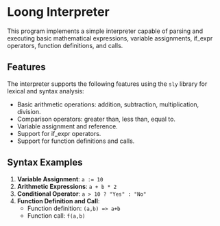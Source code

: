 # Loong Interpreter

This program implements a simple interpreter capable of parsing and executing basic mathematical expressions, variable assignments, if_expr operators, function definitions, and calls.

## Features

The interpreter supports the following features using the `sly` library for lexical and syntax analysis:

- Basic arithmetic operations: addition, subtraction, multiplication, division.
- Comparison operators: greater than, less than, equal to.
- Variable assignment and reference.
- Support for if_expr operators.
- Support for function definitions and calls.

## Syntax Examples

1. **Variable Assignment**: `a := 10`
2. **Arithmetic Expressions**: `a + b * 2`
3. **Conditional Operator**: `a > 10 ? "Yes" : "No"`
4. **Function Definition and Call**:
    - Function definition: `(a,b) => a+b`
    - Function call: `f(a,b)`
